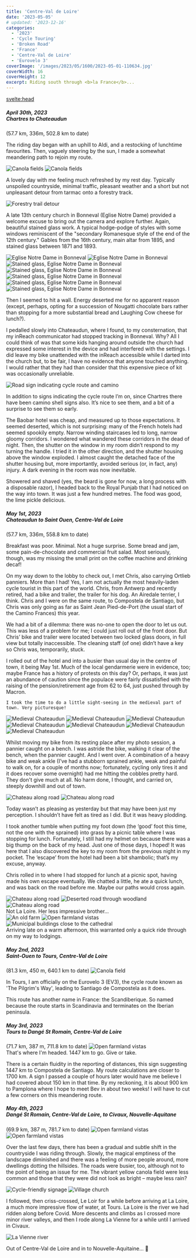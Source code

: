 ```yaml
---
title: 'Centre-Val de Loire'
date: '2023-05-05'
# updated: '2023-12-16'
categories:
  - '2023'
  - 'Cycle Touring'
  - 'Broken Road'
  - 'France'
  - 'Centre-Val de Loire'
  - 'Eurovelo 3'
coverImage: '/images/2023/05/1600/2023-05-01-110634.jpg'
coverWidth: 16
coverHeight: 12
excerpt: Riding south through <b>la France</b>...
---
```


<svelte:head>

<title>
2023 Northern France
</title>
</svelte:head>

<script>
	import Callout from '$lib/components/Callout.svelte'
</script>

<section class="card">  
  <h5>
  	April 30th, 2023
  	<br /> Chartres to Chateaudun
  </h5>
  (57.7 km, 336m, 502.8 km to date)
  
 <p> The riding day began with an uphill to Aldi, and a restocking of lunchtime favourites. Then, vaguely steering by the sun, I made a somewhat meandering path to rejoin my route.</p>
  
  <img alt="Canola fields" src="/images/2023/04/1600/2023-04-30-142404.jpg" />
  <img alt="Canola fields" src="/images/2023/04/1600/2023-04-30-142645.jpg" />
  
 <p> A lovely day with me feeling much refreshed by my rest day. Typically unspoiled countryside, minimal traffic, pleasant weather and a short but not unpleasant detour from tarmac onto a forestry track.</p>
  
  <img alt="Forestry trail detour" src="/images/2023/04/phone/20230430_1712.jpg" />
  
 <p> A late 13th century church in Bonneval (Eglise Notre Dame) provided a welcome excuse to bring out the camera and explore further. Again, beautiful stained glass work. A typical hodge-podge of styles with some windows reminiscent of the "secondary Romanesque style of the end of the 12th century." Gables from the 16th century, main altar from 1895, and stained glass between 1871 and 1893.</p>
  
  <img alt="Eglise Notre Dame in Bonneval" src="/images/2023/04/1600/2023-04-30-161438.jpg" />
  
  <img alt="Eglise Notre Dame in Bonneval" src="/images/2023/04/1600/2023-04-30-161756.jpg" />
  
  <img alt="Stained glass, Eglise Notre Dame in Bonneval" src="/images/2023/04/1600/2023-04-30-161956.jpg" />
  
  <img alt="Stained glass, Eglise Notre Dame in Bonneval" src="/images/2023/04/1600/2023-04-30-162036.jpg" />
  <img alt="Stained glass, Eglise Notre Dame in Bonneval" src="/images/2023/04/1600/2023-04-30-162108.jpg" />
  <img alt="Stained glass, Eglise Notre Dame in Bonneval" src="/images/2023/04/1600/2023-04-30-162131.jpg" />
  <img alt="Stained glass, Eglise Notre Dame in Bonneval" src="/images/2023/04/1600/2023-04-30-162315.jpg" />
  
<p>  Then I seemed to hit a wall. Energy deserted me for no apparent reason (except, perhaps, opting for a succession of Nougatti chocolate bars rather than stopping for a more substantial bread and Laughing Cow cheese for lunch?).</p>
  
<p>  I pedalled slowly into Chateaudun, where I found, to my consternation, that my inReach communicator had stopped tracking in Bonneval. Why? All I could think of was that some kids hanging around outside the church had expressed some interest in the device and had interfered with the settings. I did leave my bike unattended with the inReach accessible while I darted into the church but, to be fair, I have no evidence that anyone touched anything. I would rather that they had than consider that this expensive piece of kit was occasionally unreliable.</p>
  
  <img alt="Road sign indicating cycle route and camino" src="/images/2023/04/phone/20230430_1544.jpg" />
  
 <p> In addition to signs indicating the cycle route I’m on, since Chartres there have been camino shell signs also. It’s nice to see them, and a bit of a surprise to see them so early.</p>
  
 <p> The Baobar hotel was cheap, and measured up to those expectations. It seemed deserted, which is not surprising: many of the French hotels had seemed spookily empty. Narrow winding staircases led to long, narrow gloomy corridors. I wondered what wandered these corridors in the dead of night. Then, the shutter on the window in my room didn’t respond to my turning the handle. I tried it in the other direction, and the shutter housing above the window exploded. I almost caught the detached face of the shutter housing but, more importantly, avoided serious (or, in fact, any) injury. A dark evening in the room was now inevitable.</p>
  
  Showered and shaved (yes, the beard is gone for now, a long process with a disposable razor), I headed back to the Royal Punjab that I had noticed on the way into town. It was just a few hundred metres. The food was good, the lime pickle delicious.
</section>

<section class="card">  
  <h5>
  	May 1st, 2023
  	<br /> Chateaudun to Saint Ouen, Centre-Val de Loire
  </h5>
  (57.7 km, 336m, 558.8 km to date)

<p>  Breakfast was poor. Minimal. Not a huge surprise. Some bread and jam, some pain-de-chocolate and commercial fruit salad. Most seriously, though, was my missing the small print on the coffee machine and drinking decaf!</p>
  
 <p> On my way down to the lobby to check out, I met Chris, also carrying Ortlieb panniers. More than I had! Yes, I am not actually the most heavily-laden cycle tourist in this part of the world. Chris, from Antwerp and recently retired, had a bike and trailer, the trailer for his dog. An Airedale terrier, I think. Chris and I were on the same route, to Compostela de Santiago, but Chris was only going as far as Saint Jean Pied-de-Port (the usual start of the Camino Frances) this year.</p>
  
<p>  We had a bit of a dilemma: there was no-one to open the door to let us out. This was less of a problem for me; I could just roll out of the front door. But Chris’ bike and trailer were located between two locked glass doors, in full view but totally inaccessible. The cleaning staff (of one) didn’t have a key so Chris was, temporarily, stuck.</p>
  
<p>  I rolled out of the hotel and into a busier than usual day in the centre of town, it being May 1st. Much of the local gendarmerie were in evidence, too; maybe France has a history of protests on this day? Or, perhaps, it was just an abundance of caution since the populace were fairly dissatisfied with the raising of the pension/retirement age from 62 to 64, just pushed through by Macron.</p>
<p>
    
    I took the time to do a little sight-seeing in the medieval part of town. Very picturesque!
</p>
  
  <img alt="Medieval Chateaudun" src="/images/2023/05/1600/2023-05-01-110608.jpg" />
  <img alt="Medieval Chateaudun" src="/images/2023/05/1600/2023-05-01-110634.jpg" />
  <img alt="Medieval Chateaudun" src="/images/2023/05/1600/2023-05-01-110751.jpg" />
  <img alt="Medieval Chateaudun" src="/images/2023/05/1600/2023-05-01-110910.jpg" />
  <img alt="Medieval Chateaudun" src="/images/2023/05/1600/2023-05-01-110934.jpg" />
  <img alt="Medieval Chateaudun" src="/images/2023/05/1600/2023-05-01-111655.jpg" />
  <img alt="Medieval Chateaudun" src="/images/2023/05/1600/2023-05-01-111731.jpg" />
  
<p>  Whilst moving my bike from its resting place after my photo session, a pannier caught on a bench. I was astride the bike, walking it clear of the bench, when the pannier caught. And I went over. A combination of a heavy bike and weak ankle (I’ve had a stubborn sprained ankle, weak and painful to walk on, for a couple of months now; fortunately, cycling only tires it and it does recover some overnight) had me hitting the cobbles pretty hard. They don't give much at all. No harm done, I thought, and carried on, steeply downhill and out of town.</p>
  
  <img alt="Chateau along road" src="/images/2023/05/1600/2023-05-01-112815.jpg" />
  <img alt="Chateau along road" src="/images/2023/05/1600/2023-05-01-112828.jpg" />

<p>  Today wasn’t as pleasing as yesterday but that may have been just my perception. I shouldn’t have felt as tired as I did. But it was heavy plodding.</p>
  
<p>  I took another tumble when putting my foot down (the ‘good’ foot this time, not the one with the sprained) into grass by a picnic table where I was stopping for lunch. Fortunately, I still had my helmet on because there was a big thump on the back of my head. Just one of those days, I hoped! It was here that I also discovered the key to my room from the previous night in my pocket. The ‘escape’ from the hotel had been a bit shambolic; that’s my excuse, anyway.</p>
  
<p>  Chris rolled in to where I had stopped for lunch at a picnic spot, having made his own escape eventually. We chatted a little, he ate a quick lunch, and was back on the road before me. Maybe our paths would cross again.</p>
  
  <img alt="Chateau along road" src="/images/2023/05/1600/2023-05-01-124643.jpg" />
  <img alt="Deserted road through woodland" src="/images/2023/05/phone/20230501_1434.jpg" />
  <img alt="Chateau along road" src="/images/2023/05/phone/20230501_1529.jpg" />
  <div class="caption">Not La Loire. Her less impressive brother... </div>
  
 
  
  <img alt="An old farm" src="/images/2023/05/1600/2023-05-01-155201.jpg" />
  <img alt="Open farmland vistas" src="/images/2023/05/1600/2023-05-01-155215.jpg" />
  <img alt="Municipal buildings close to the cathedral" src="/images/2023/05/1600/2023-05-01-173042.jpg" />
  <div class="caption">Arriving late on a warm afternoon, this warranted only a quick ride through on my way to lodgings.</div>
</section>

<section class="card">
   <h5>
  	  May 2nd, 2023
  	  <br /> Saint-Ouen to Tours, Centre-Val de Loire
    </h5>
    (81.3 km, 450 m, 640.1 km to date)
  <img alt="Canola field" src="/images/2023/05/1600/2023-05-02-162036.jpg" />
  <p>In Tours, I am officially on the Eurovelo 3 (EV3), the cycle route known as 'The Pilgrim's Way', leading to Santiago de Compostela as it does.</p>
  <p>This route has another name in France: the Scandiberique. So named because the route starts in Scandinavia and terminates on the Iberian peninsula.</p>
</section>

<section class="card">
   <h5>
  	  May 3rd, 2023
  	  <br /> Tours to Dang&eacute; St Romain, Centre-Val de Loire
    </h5>
    (71.7 km, 387 m, 711.8 km to date)
    
  <img alt="Open farmland vistas" src="/images/2023/05/phone/20230503_1320.jpg" />
  <div class="caption">That's where I'm headed. 1447 km to go. Give or take.</div>
  <p>
    There is a certain fluidity in the reporting of distances, this sign suggesting 1447 km to Compostela de Santiago. My route calculations are closer to 1700 km. A sign I passed a couple of hours later would have me believe I had covered about 150 km in that time. By my reckoning, it is about 900 km to Pamplona where I hope to meet Bev in about two weeks! I will have to cut a few corners on this meandering route.
  </p>
</section>

<section class="card">
   <h5>
  	  May 4th, 2023
  	  <br /> Dang&eacute; St Romain, Centre-Val de Loire, to Civaux, Nouvelle-Aquitane
    </h5>
    (69.9 km, 387 m, 781.7 km to date)
     <img alt="Open farmland vistas" src="/images/2023/05/1600/2023-05-04-120049.jpg" />   
     <img alt="Open farmland vistas" src="/images/2023/05/1600/2023-05-04-135425.jpg" />   
    <p>
      Over the last few days, there has been a gradual and subtle shift in the countryside I was riding through. Slowly, the magical emptiness of the landscape diminished and there was a feeling of more people around, more dwellings dotting the hillsides. The roads were busier, too, although not to the point of being an issue for me. The vibrant yellow canola field were less common and those that they were did not look as bright – maybe less rain?
    </p>
    <img alt="Cycle-friendly signage" src="/images/2023/05/phone/20230504_1619.jpg" />
    <img alt="Village church" src="/images/2023/05/1600/2023-05-04-165808.jpg" />  
    <p>
      I followed, then criss-crossed, Le Loir for a while before arriving at La Loire, a much more impressive flow of water, at Tours. La Loire is the river we had ridden along before Covid. More descents and climbs as I crossed more minor river valleys, and then I rode along La Vienne for a while until I arrived in Civaux.
    </p>
     <img alt="La Vienne river" src="/images/2023/05/1600/2023-05-04-180630.jpg" /> 
    <p>
    Out of Centre-Val de Loire and in to Nouvelle-Aquitaine... <span class="entity">🙂</span>
    </p>

</section>
